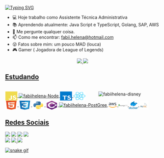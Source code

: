 [![Typing SVG](https://readme-typing-svg.herokuapp.com/?color=9370DB&size=20&center=true&vCenter=true&width=1000&lines=Oii,+meu+nome+é+Fabiana+Helena;Sou+formada+em+Analise+e+Desenvolvimento+de+Sistemas;Seja+Bem+Vindo!+💜)](https://git.io/typing-svg)


- 💻 Hoje trabalho como Assistente Técnica Administrativa
- 📚 Aprendendo atualmente: Java Script e TypeScript, Golang, SAP, AWS
- 💬 Me pergunte qualquer coisa.
- 📫 Como me encontrar: fabii.helena@hotmail.com
- 😜 Fatos sobre mim: um pouco MAD (louca)
- 🎮 Gamer ( Jogadora de League of Legends)

 <div align="center">
  <a href="https://github.com/FabiiHelena">
  <img height="160em" src="https://github-readme-stats.vercel.app/api?username=fabiihelena&show_icons=true&theme=tokyonight&include_all_commits=true&count_private=true"/>
  <img height="160em" src="https://github-readme-stats.vercel.app/api/top-langs/?username=fabiihelena&layout=compact&langs_count=7&theme=tokyonight"/>
</div>

## Estudando

<div style="display: inline_block"><br>
  <img align="right"  alt="fabiihelena-disney" src="https://github.com/FabiiHelena/FabiiHelena/assets/94461288/a4b7c38f-cf72-472b-82f9-d14112c411fe" width="200px"/>
  <img align="center" alt="fabiihelena-Js" height="30" width="40" src="https://raw.githubusercontent.com/devicons/devicon/master/icons/javascript/javascript-plain.svg">
  <img align="center" alt="fabiihelena-Node" height="30" width="40" src="https://cdn.jsdelivr.net/gh/devicons/devicon/icons/nodejs/nodejs-plain.svg">
  <img align="center" alt="fabiihelena-Ts" height="30" width="40" src="https://raw.githubusercontent.com/devicons/devicon/master/icons/typescript/typescript-plain.svg">
  <img align="center" alt="fabiihelena-React" height="30" width="40" src="https://raw.githubusercontent.com/devicons/devicon/master/icons/react/react-original.svg">
  <img align="center" alt="fabiihelena-HTML" height="30" width="40" src="https://raw.githubusercontent.com/devicons/devicon/master/icons/html5/html5-original.svg">
  <img align="center" alt="fabiihelena-CSS" height="30" width="40" src="https://raw.githubusercontent.com/devicons/devicon/master/icons/css3/css3-original.svg">
  <img align="center" alt="fabiihelena-Python" height="30" width="40" src="https://raw.githubusercontent.com/devicons/devicon/master/icons/python/python-original.svg">
  <img align="center" alt="fabiihelena-Csharp" height="30" width="40" src="https://raw.githubusercontent.com/devicons/devicon/master/icons/csharp/csharp-original.svg">
  <img align="center" alt="fabiihelena-PostGree" height="30" width="40" src="https://cdn.jsdelivr.net/gh/devicons/devicon/icons/postgresql/postgresql-plain-wordmark.svg">
  <img align="center" alt="fabiihelena-AWS" width="30px" src="https://raw.githubusercontent.com/github/explore/fbceb94436312b6dacde68d122a5b9c7d11f9524/topics/aws/aws.png" />
  <img align="center" alt="fabiihelena-MongoDB" width="30px" src="https://raw.githubusercontent.com/github/explore/80688e429a7d4ef2fca1e82350fe8e3517d3494d/topics/mongodb/mongodb.png" />
  <img align="center" alt="fabiihelena-Docker" width="30px" src="https://raw.githubusercontent.com/github/explore/80688e429a7d4ef2fca1e82350fe8e3517d3494d/topics/docker/docker.png" />
  <img align="center" alt="Mysql" width="30px" src="https://raw.githubusercontent.com/github/explore/80688e429a7d4ef2fca1e82350fe8e3517d3494d/topics/mysql/mysql.png" />
</div>
 
 ## Redes Sociais

  <div>
  <a href="https://www.instagram.com/fabiiihelena" target="_blank"><img src="https://img.shields.io/badge/-Instagram-%23E4405F?style=for-the-badge&logo=instagram&logoColor=white" target="_blank"></a>
 	<a href="https://www.twitch.tv/duskscarlet" target="_blank"><img src="https://img.shields.io/badge/Twitch-9146FF?style=for-the-badge&logo=twitch&logoColor=white" target="_blank"></a>
 <a href="https://discord.gg/fabiihelena" target="_blank"><img src="https://img.shields.io/badge/Discord-7289DA?style=for-the-badge&logo=discord&logoColor=white" target="_blank"></a> 
  <a href = "fabiii.helena@gmail.com"><img src="https://img.shields.io/badge/-Gmail-%23333?style=for-the-badge&logo=gmail&logoColor=white" target="_blank"></a>
<br/>
<a href="https://www.linkedin.com/in/fabii-helena" target="_blank"><img src="https://img.shields.io/badge/-LinkedIn-%230077B5?style=for-the-badge&logo=linkedin&logoColor=white" target="_blank"></a>
<a href="https://www.facebook.com/FabiiHelena" target="_blank"><img src="https://img.shields.io/badge/Facebook-1877F2?style=for-the-badge&logo=facebook&logoColor=white">
<a href = "fabiii.helena@hotmail.com"><img src="https://img.shields.io/badge/Microsoft_Outlook-0078D4?style=for-the-badge&logo=microsoft-outlook&logoColor=white">
 
    


  </div>

  ![snake gif](https://https://github.com/FabiiHelena/FabiiHelena/blob/output/github-contribution-grid-snake.svg)
